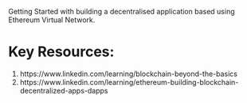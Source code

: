 Getting Started with building a decentralised application based using Ethereum Virtual Network. 






# Key Resources:
<ol>
<li>https://www.linkedin.com/learning/blockchain-beyond-the-basics </li>
<li>https://www.linkedin.com/learning/ethereum-building-blockchain-decentralized-apps-dapps</li>
</ol>








